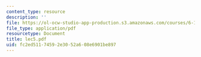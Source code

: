 ```yaml
---
content_type: resource
description: ''
file: https://ol-ocw-studio-app-production.s3.amazonaws.com/courses/6-111-introductory-digital-systems-laboratory-spring-2006/fc2ed51174592e3052a608e6901be897_lec5.pdf
file_type: application/pdf
resourcetype: Document
title: lec5.pdf
uid: fc2ed511-7459-2e30-52a6-08e6901be897
---
```

